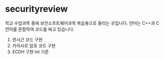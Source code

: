 # securityreview

학교 수업과목 중에 보안소프트웨어과목 복습용으로 올리는 곳입니다. 언어는 C++과 C언어를 혼합하여 코드를 짜고 있습니다.

1. 원시근 코드 구현
2. 카이사르 암호 코드 구현
3. ECDH 구현 int 기준
